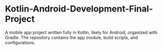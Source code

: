 # Kotlin-Android-Development-Final-Project
A mobile app project written fully in Kotlin, likely for Android, organized with Gradle. The repository contains the app module, build scripts, and configurations.
